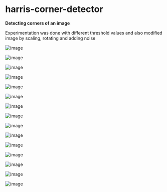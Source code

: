 # harris-corner-detector

**Detecting corners of an image**

Experimentation was done with different threshold values and also modified image by scaling, rotating and adding noise

![image](https://user-images.githubusercontent.com/79351706/108869691-6ffe5480-761d-11eb-82bc-38ddfe69b27d.png)

![image](https://user-images.githubusercontent.com/79351706/108869784-87d5d880-761d-11eb-9eed-a092f27a15f2.png)

![image](https://user-images.githubusercontent.com/79351706/108869904-a6d46a80-761d-11eb-8019-ba35cc137a8f.png)

![image](https://user-images.githubusercontent.com/79351706/108870032-c4a1cf80-761d-11eb-915f-14f868ad9f0a.png)

![image](https://user-images.githubusercontent.com/79351706/108870138-ddaa8080-761d-11eb-8f93-dd0414b81919.png)

![image](https://user-images.githubusercontent.com/79351706/108870254-f4e96e00-761d-11eb-9403-b9b751a7cd0f.png)

![image](https://user-images.githubusercontent.com/79351706/108870414-1a767780-761e-11eb-89b9-afed41eda0b5.png)

![image](https://user-images.githubusercontent.com/79351706/108870498-2eba7480-761e-11eb-960a-9e33904b236d.png)

![image](https://user-images.githubusercontent.com/79351706/108870597-442f9e80-761e-11eb-9a81-6ff67e3e2e7b.png)

![image](https://user-images.githubusercontent.com/79351706/108870729-63c6c700-761e-11eb-9344-108a45748ed2.png)

![image](https://user-images.githubusercontent.com/79351706/108870776-76410080-761e-11eb-81a9-39f7bfd3ae91.png)

![image](https://user-images.githubusercontent.com/79351706/108870881-907ade80-761e-11eb-90bc-ca5479a19e3c.png)

![image](https://user-images.githubusercontent.com/79351706/108870951-a4264500-761e-11eb-8b4f-ebda2fc8df5f.png)

![image](https://user-images.githubusercontent.com/79351706/108871057-c5873100-761e-11eb-8203-c0f2dbb9b6cd.png)

![image](https://user-images.githubusercontent.com/79351706/108871158-de8fe200-761e-11eb-9412-282ef3196702.png)
